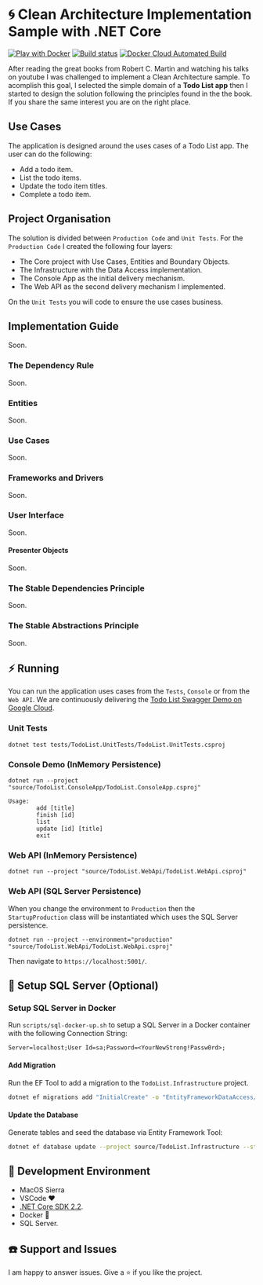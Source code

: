 # :cyclone: Clean Architecture Implementation Sample with .NET Core
[![Play with Docker](https://raw.githubusercontent.com/play-with-docker/stacks/master/assets/images/button.png)](https://labs.play-with-docker.com/?stack=https://raw.githubusercontent.com/ivanpaulovich/dotnet-clean-architecture/master/source/docker-compose.yml&stack_name=dotnet-clean-architecture) [![Build status](https://ci.appveyor.com/api/projects/status/005aoqa8g79skmn6/branch/master?svg=true)](https://ci.appveyor.com/project/ivanpaulovich/dotnet-clean-architecture/branch/master) [![Docker Cloud Automated Build](https://img.shields.io/docker/cloud/automated/ivanpaulovich/dotnet-clean-architecture.svg?style=plastic)](https://cloud.docker.com/repository/docker/ivanpaulovich/dotnet-clean-architecture)

After reading the great books from Robert C. Martin and watching his talks on youtube I was challenged to implement a Clean Architecture sample. To acomplish this goal, I selected the simple domain of a **Todo List app** then I started to design the solution following the principles found in the the book. If you share the same interest you are on the right place.

## Use Cases

The application is designed around the uses cases of a Todo List app. The user can do the following: 

* Add a todo item.
* List the todo items.
* Update the todo item titles.
* Complete a todo item.

## Project Organisation

The solution is divided between `Production Code` and `Unit Tests`. For the `Production Code` I created the following four layers:

* The Core project with Use Cases, Entities and Boundary Objects.
* The Infrastructure with the Data Access implementation.
* The Console App as the initial delivery mechanism.
* The Web API as the second delivery mechanism I implemented.

On the `Unit Tests` you will code to ensure the use cases business.

## Implementation Guide

Soon.

### The Dependency Rule

Soon.

### Entities

Soon.

### Use Cases

Soon.

### Frameworks and Drivers

Soon.

### User Interface

Soon.

#### Presenter Objects

Soon.

### The Stable Dependencies Principle

Soon.

### The Stable Abstractions Principle

Soon.

## :zap: Running

You can run the application uses cases from the `Tests`, `Console` or from the `Web API`. We are continuously delivering the [Todo List Swagger Demo on Google Cloud](http://35.188.17.14/index.html).

### Unit Tests

```
dotnet test tests/TodoList.UnitTests/TodoList.UnitTests.csproj
```

### Console Demo (InMemory Persistence)

```
dotnet run --project "source/TodoList.ConsoleApp/TodoList.ConsoleApp.csproj"

```

```
Usage:
        add [title]
        finish [id]
        list
        update [id] [title]
        exit
```

### Web API (InMemory Persistence)

```
dotnet run --project "source/TodoList.WebApi/TodoList.WebApi.csproj"
```

### Web API (SQL Server Persistence)

When you change the environment to `Production` then the `StartupProduction` class will be instantiated which uses the SQL Server persistence.

```
dotnet run --project --environment="production" "source/TodoList.WebApi/TodoList.WebApi.csproj"
```

Then navigate to `https://localhost:5001/`.

## :floppy_disk: Setup SQL Server (Optional)

### Setup SQL Server in Docker

Run `scripts/sql-docker-up.sh` to setup a SQL Server in a Docker container with the following Connection String:

```
Server=localhost;User Id=sa;Password=<YourNewStrong!Passw0rd>;
```

#### Add Migration

Run the EF Tool to add a migration to the `TodoList.Infrastructure` project.

```sh
dotnet ef migrations add "InitialCreate" -o "EntityFrameworkDataAccess/Migrations" --project source/TodoList.Infrastructure --startup-project source/TodoList.WebApi
```

#### Update the Database

Generate tables and seed the database via Entity Framework Tool:

```sh
dotnet ef database update --project source/TodoList.Infrastructure --startup-project source/TodoList.WebApi
```

## :checkered_flag: Development Environment

* MacOS Sierra
* VSCode :heart:
* [.NET Core SDK 2.2](https://www.microsoft.com/net/download/dotnet-core/2.2).
* Docker :whale:
* SQL Server.

## :telephone: Support and Issues

I am happy to answer issues. Give a :star: if you like the project.

